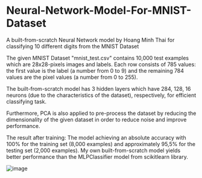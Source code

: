 # Neural-Network-Model-For-MNIST-Dataset
A built-from-scratch Neural Network model by Hoang Minh Thai for classifying 10 different digits from the MNIST Dataset

The given MNIST Dataset "mnist_test.csv" contains 10,000 test examples which are 28x28-pixels images and labels. Each row consists of 785 values: the first value is the label (a number from 0 to 9) and the remaining 784 values are the pixel values (a number from 0 to 255).

The built-from-scratch model has 3 hidden layers which have 284, 128, 16 neurons (due to the characteristics of the dataset), respectively, for efficient classifying task.

Furthermore, PCA is also applied to pre-process the dataset by reducing the dimensionality of the given dataset in order to reduce noise and improve performance.

The result after training: The model achieving an absolute accuracy with 100% for the training set (8,000 examples) and approximately 95,5% for the testing set (2,000 examples). My own built-from-scratch model yields better performance than the MLPClassifier model from scikitlearn library. 

![image](https://github.com/meanthai/Neural-Network-Model-For-MNIST-Dataset/assets/147926426/a2050525-50f8-40e4-8244-08149bc68a91)

